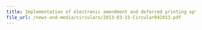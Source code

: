```yaml
---
title: Implementation of electronic amendment and deferred printing options for Certificate of Origin (CO) from 1 April 2013
file_url: /news-and-media/circulars/2013-03-15-Circular042013.pdf
---
```


